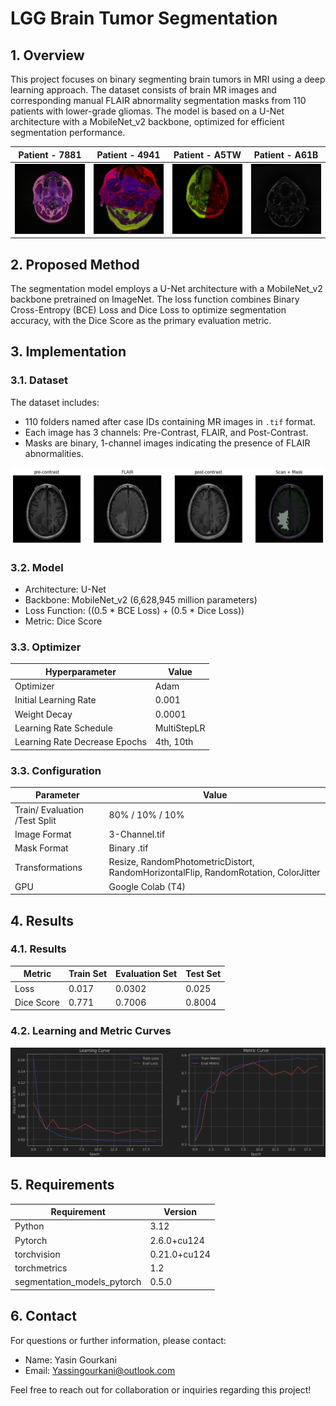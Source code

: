 # LGG Brain Tumor Segmentation

## 1. Overview
This project focuses on binary segmenting brain tumors in MRI using a deep learning approach. The dataset consists of brain MR images and corresponding manual FLAIR abnormality segmentation masks from 110 patients with lower-grade gliomas. The model is based on a U-Net architecture with a MobileNet_v2 backbone, optimized for efficient segmentation performance.

| Patient - 7881                                    | Patient - 4941                                       | Patient - A5TW                                       | Patient - A61B                                      |
|---------------------------------------------------|------------------------------------------------------|------------------------------------------------------|-----------------------------------------------------|
| <img src="./images/gifs/7881.gif" alt="overview"/> | <img src="./images/gifs/4941.gif" alt="overview-2"/> | <img src="./images/gifs/A5TW.gif" alt="overview-3"/> | <img src="./images/gifs/A61B.gif" alt="overview-4"/> |

## 2. Proposed Method
The segmentation model employs a U-Net architecture with a MobileNet_v2 backbone pretrained on ImageNet. The loss function combines Binary Cross-Entropy (BCE) Loss and Dice Loss to optimize segmentation accuracy, with the Dice Score as the primary evaluation metric.

## 3. Implementation

### 3.1. Dataset
The dataset includes:
- 110 folders named after case IDs containing MR images in `.tif` format.
- Each image has 3 channels: Pre-Contrast, FLAIR, and Post-Contrast.
- Masks are binary, 1-channel images indicating the presence of FLAIR abnormalities.

<img src="./images/download.png" alt="dataset"/>

### 3.2. Model
- Architecture: U-Net
- Backbone: MobileNet_v2 (6,628,945 million parameters)
- Loss Function: ((0.5 * BCE Loss) + (0.5 * Dice Loss))
- Metric: Dice Score

### 3.3. Optimizer
| Hyperparameter                | Value           |
|-------------------------------|-----------------|
| Optimizer                     | Adam            |
| Initial Learning Rate         | 0.001           |
| Weight Decay                  | 0.0001          |
| Learning Rate Schedule        | MultiStepLR     |
| Learning Rate Decrease Epochs | 4th, 10th       |

### 3.3. Configuration
| Parameter                     | Value                                                                               |
|-------------------------------|-------------------------------------------------------------------------------------|
| Train/ Evaluation /Test Split | 80% / 10% / 10%                                                                     |
| Image Format                  | 3-Channel.tif                                                                       |
| Mask Format                   | Binary .tif                                                                         |
| Transformations               | Resize, RandomPhotometricDistort, RandomHorizontalFlip, RandomRotation, ColorJitter |
| GPU                           | Google Colab (T4)                                                                   |

## 4. Results

### 4.1. Results
| Metric      | Train Set | Evaluation Set | Test Set |
|-------------|-----------|----------------|----------|
| Loss        | 0.017     | 0.0302         | 0.025    |
| Dice Score  | 0.771     | 0.7006         | 0.8004   |


### 4.2. Learning and Metric Curves
<img alt="learning_curve" src="./images/Screenshot%20from%202025-05-21%2019-52-02.png"/>

## 5. Requirements
| Requirement                 | Version     |
|-----------------------------|-------------|
| Python                      | 3.12        |
| Pytorch                     | 2.6.0+cu124 |
| torchvision                 | 0.21.0+cu124 |
| torchmetrics                | 1.2         |
| segmentation_models_pytorch | 0.5.0       |

## 6. Contact
For questions or further information, please contact:
- Name: Yasin Gourkani
- Email: Yassingourkani@outlook.com 

Feel free to reach out for collaboration or inquiries regarding this project!